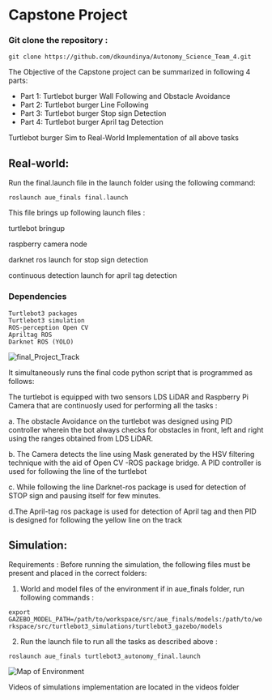 # Capstone Project

### Git clone the repository :

`git clone https://github.com/dkoundinya/Autonomy_Science_Team_4.git `


The Objective of the Capstone project can be summarized in following 4 parts:

  - Part 1: Turtlebot burger Wall Following and Obstacle Avoidance
  - Part 2: Turtlebot burger Line Following 
  - Part 3: Turtlebot burger Stop sign Detection
  - Part 4: Turtlebot burger April tag Detection


Turtlebot burger Sim to Real-World Implementation of all above tasks

## Real-world:


Run the final.launch file in the launch folder using the following command:

`roslaunch aue_finals final.launch`

This file brings up following launch files :

turtlebot bringup 

raspberry camera node

darknet ros launch for stop sign detection 

continuous detection launch for april tag detection

### Dependencies

    Turtlebot3 packages
    Turtlebot3 simulation
    ROS-perception Open CV
    Apriltag ROS
    Darknet ROS (YOLO)



![final_Project_Track](https://github.com/dkoundinya/Autonomy_Science_Team_4/blob/main/aue_finals/Final_Project.png)


It simultaneously runs the final code python script that is programmed as follows:

The turtlebot is equipped with two sensors LDS LiDAR and Raspberry Pi Camera that are continuosly used for performing all the tasks :

a. The obstacle Avoidance on the turtlebot was designed using PID controller wherein the bot always checks for obstacles in front, left and right using the ranges obtained from LDS LiDAR.

b. The Camera detects the line using Mask generated by the HSV filtering technique with the aid of Open CV -ROS package bridge. A PID controller is used for following the line of the turtlebot

c. While following the line Darknet-ros package is used for detection of STOP sign and pausing itself for few minutes.

d.The April-tag ros package is used for detection of April tag  and then PID is designed for following the yellow line on the track


## Simulation:

Requirements : Before running the simulation, the following files must be present and placed in the correct folders:

1. World and model files of the environment if in aue_finals folder, run following commands :

`export GAZEBO_MODEL_PATH=/path/to/workspace/src/aue_finals/models:/path/to/workspace/src/turtlebot3_simulations/turtlebot3_gazebo/models`

2. Run the launch file to run all the tasks as described above :

`roslaunch aue_finals turtlebot3_autonomy_final.launch`

![Map of Environment](https://github.com/dkoundinya/Autonomy_Science_Team_4/blob/main/aue_finals/GazeboMap.png)


Videos of simulations  implementation  are located in the videos folder



